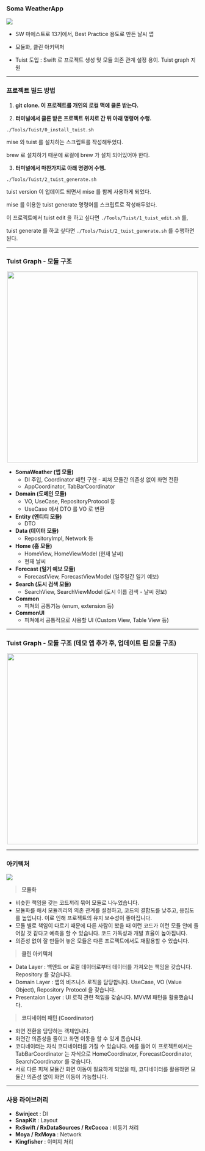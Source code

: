 ### Soma WeatherApp

![](https://velog.velcdn.com/images/heyksw/post/75cd43ed-d96f-4aa7-bc12-a9932bb7fddf/image.png)

- SW 마에스트로 13기에서, Best Practice 용도로 만든 날씨 앱

- 모듈화, 클린 아키텍처

- Tuist 도입 : Swift 로 프로젝트 생성 및 모듈 의존 관계 설정 용이. Tuist graph 지원

***

### 프로젝트 빌드 방법

1. **git clone. 이 프로젝트를 개인의 로컬 맥에 클론 받는다.**

2. **터미널에서 클론 받은 프로젝트 위치로 간 뒤 아래 명령어 수행.**

```
./Tools/Tuist/0_install_tuist.sh
```

mise 와 tuist 를 설치하는 스크립트를 작성해두었다.  

brew 로 설치하기 때문에 로컬에 brew 가 설치 되어있어야 한다.

3. **터미널에서 마찬가지로 아래 명령어 수행.**
```
./Tools/Tuist/2_tuist_generate.sh
```

tuist version 이 업데이트 되면서 mise 를 함께 사용하게 되었다.   

mise 를 이용한 tuist generate 명령어를 스크립트로 작성해두었다.

이 프로젝트에서 tuist edit 을 하고 싶다면 `./Tools/Tuist/1_tuist_edit.sh` 를,   

tuist generate 를 하고 싶다면 `./Tools/Tuist/2_tuist_generate.sh` 를 수행하면 된다.

***

### Tuist Graph - 모듈 구조

<p align="center"><img width="500" src="https://velog.velcdn.com/images/heyksw/post/f8dcbe6e-5715-4c8e-bd15-c32231cf3646/image.png"></p>

- **SomaWeather (앱 모듈)**
  - DI 주입, Coordinator 패턴 구현 - 피쳐 모듈간 의존성 없이 화면 전환
  - AppCoordinator, TabBarCoordinator
- **Domain (도메인 모듈)** 
  - VO, UseCase, RepositoryProtocol 등
  - UseCase 에서 DTO 를 VO 로 변환
- **Entity (엔티티 모듈)**
  - DTO
- **Data (데이터 모듈)** 
  - RepositoryImpl, Network 등
- **Home (홈 모듈)**
  - HomeView, HomeViewModel (현재 날씨)
  - 현재 날씨
- **Forecast (일기 예보 모듈)** 
  - ForecastView, ForecastViewModel (일주일간 일기 예보)
- **Search (도시 검색 모듈)** 
  - SearchView, SearchViewModel (도시 이름 검색 - 날씨 정보)
- **Common** 
  - 피쳐의 공통기능 (enum, extension 등)
- **CommonUI**
  - 피쳐에서 공통적으로 사용할 UI (Custom View, Table View 등)

*** 

### Tuist Graph - 모듈 구조 (데모 앱 추가 후, 업데이트 된 모듈 구조)

<p align="center"><img width="500" src="https://github.com/user-attachments/assets/ec9d959a-65bf-4b54-a126-7a2a3f60b62f"></p>


***

### 아키텍처

![](https://velog.velcdn.com/images/heyksw/post/347d12e2-de6a-4e4e-a7ee-026941c0272b/image.png)


> **모듈화**

- 비슷한 책임을 갖는 코드끼리 묶어 모듈로 나누었습니다.
- 모듈화를 해서 모듈끼리의 의존 관계를 설정하고, 코드의 결합도를 낮추고, 응집도를 높입니다. 이로 인해 프로젝트의 유지 보수성이 좋아집니다.
- 모듈 별로 책임이 다르기 때문에 다른 사람이 봤을 때 이런 코드가 이런 모듈 안에 들어갈 것 같다고 예측을 할 수 있습니다. 코드 가독성과 개발 효율이 높아집니다.
- 의존성 없이 잘 만들어 놓은 모듈은 다른 프로젝트에서도 재활용할 수 있습니다.

> **클린 아키텍처**

- Data Layer : 백엔드 or 로컬 데이터로부터 데이터를 가져오는 책임을 갖습니다. Repository 를 갖습니다.
- Domain Layer : 앱의 비즈니스 로직을 담당합니다. UseCase, VO (Value Object), Repository Protocol 을 갖습니다.
- Presentaion Layer : UI 로직 관련 책임을 갖습니다. MVVM 패턴을 활용했습니다.

> **코디네이터 패턴 (Coordinator)**

- 화면 전환을 담당하는 객체입니다.
- 화면간 의존성을 줄이고 화면 이동을 할 수 있게 돕습니다.
- 코디네이터는 자식 코디네이터를 가질 수 있습니다. 예를 들어 이 프로젝트에서는 TabBarCoordinator 는 자식으로 HomeCoordinator, ForecastCoordinator, SearchCoordinator 를 갖습니다. 
- 서로 다른 피쳐 모듈간 화면 이동이 필요하게 되었을 때, 코디네이터를 활용하면 모듈간 의존성 없이 화면 이동이 가능합니다.

***

### 사용 라이브러리

- **Swinject** : DI
- **SnapKit** : Layout 
- **RxSwift / RxDataSources / RxCocoa** : 비동기 처리
- **Moya / RxMoya** : Network
- **Kingfisher** : 이미지 처리


